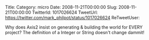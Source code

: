 Title: 
Category: micro
Date: 2008-11-21T00:00:00
Slug: 2008-11-21T00:00:00
TwitterId: 1017026624
TweetUrl: https://twitter.com/mark_philpot/status/1017026624
ReTweetUser: 

Why does Axis2 insist on generating & building the world for EVERY project?  The definition of a Integer or String doesn't change dammit!